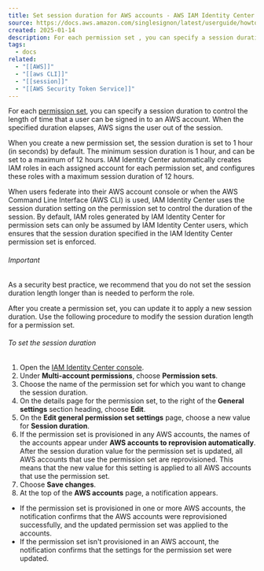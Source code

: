 ```yaml
---
title: Set session duration for AWS accounts - AWS IAM Identity Center
source: https://docs.aws.amazon.com/singlesignon/latest/userguide/howtosessionduration.html
created: 2025-01-14
description: For each permission set , you can specify a session duration to control the length of time that a user can be signed in to an AWS account. When the specified duration elapses, AWS signs the user out of the session.
tags:
  - docs
related:
  - "[[AWS]]"
  - "[[aws CLI]]"
  - "[[session]]"
  - "[[AWS Security Token Service]]"
---
```

For each [permission set](https://docs.aws.amazon.com/singlesignon/latest/userguide/permissionsetsconcept.html), you can specify a session duration to control the length of time that a user can be signed in to an AWS account. When the specified duration elapses, AWS signs the user out of the session.

When you create a new permission set, the session duration is set to 1 hour (in seconds) by default. The minimum session duration is 1 hour, and can be set to a maximum of 12 hours. IAM Identity Center automatically creates IAM roles in each assigned account for each permission set, and configures these roles with a maximum session duration of 12 hours.

When users federate into their AWS account console or when the AWS Command Line Interface (AWS CLI) is used, IAM Identity Center uses the session duration setting on the permission set to control the duration of the session. By default, IAM roles generated by IAM Identity Center for permission sets can only be assumed by IAM Identity Center users, which ensures that the session duration specified in the IAM Identity Center permission set is enforced.

###### Important

As a security best practice, we recommend that you do not set the session duration length longer than is needed to perform the role.

After you create a permission set, you can update it to apply a new session duration. Use the following procedure to modify the session duration length for a permission set.

###### To set the session duration

1. Open the [IAM Identity Center console](https://console.aws.amazon.com/singlesignon).
2. Under **Multi-account permissions**, choose **Permission sets**.
3. Choose the name of the permission set for which you want to change the session duration.
4. On the details page for the permission set, to the right of the **General settings** section heading, choose **Edit**.
5. On the **Edit general permission set settings** page, choose a new value for **Session duration**.
6. If the permission set is provisioned in any AWS accounts, the names of the accounts appear under **AWS accounts to reprovision automatically**. After the session duration value for the permission set is updated, all AWS accounts that use the permission set are reprovisioned. This means that the new value for this setting is applied to all AWS accounts that use the permission set.
7. Choose **Save changes**.
8. At the top of the **AWS accounts** page, a notification appears.

- If the permission set is provisioned in one or more AWS accounts, the notification confirms that the AWS accounts were reprovisioned successfully, and the updated permission set was applied to the accounts.
- If the permission set isn't provisioned in an AWS account, the notification confirms that the settings for the permission set were updated.